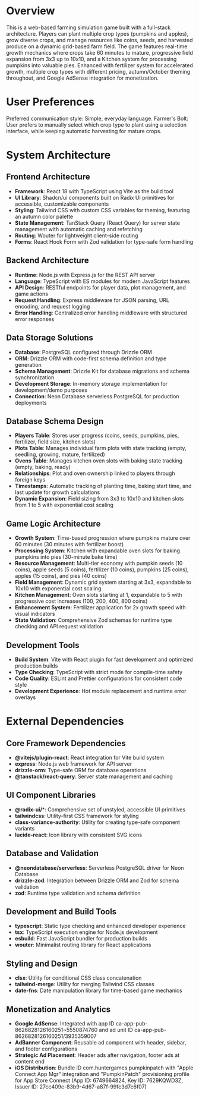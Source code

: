 # Overview

This is a web-based farming simulation game built with a full-stack architecture. Players can plant multiple crop types (pumpkins and apples), grow diverse crops, and manage resources like coins, seeds, and harvested produce on a dynamic grid-based farm field. The game features real-time growth mechanics where crops take 60 minutes to mature, progressive field expansion from 3x3 up to 10x10, and a Kitchen system for processing pumpkins into valuable pies. Enhanced with fertilizer system for accelerated growth, multiple crop types with different pricing, autumn/October theming throughout, and Google AdSense integration for monetization.

# User Preferences

Preferred communication style: Simple, everyday language.
Farmer's Bolt: User prefers to manually select which crop type to plant using a selection interface, while keeping automatic harvesting for mature crops.

# System Architecture

## Frontend Architecture
- **Framework**: React 18 with TypeScript using Vite as the build tool
- **UI Library**: Shadcn/ui components built on Radix UI primitives for accessible, customizable components
- **Styling**: Tailwind CSS with custom CSS variables for theming, featuring an autumn color palette
- **State Management**: TanStack Query (React Query) for server state management with automatic caching and refetching
- **Routing**: Wouter for lightweight client-side routing
- **Forms**: React Hook Form with Zod validation for type-safe form handling

## Backend Architecture
- **Runtime**: Node.js with Express.js for the REST API server
- **Language**: TypeScript with ES modules for modern JavaScript features
- **API Design**: RESTful endpoints for player data, plot management, and game actions
- **Request Handling**: Express middleware for JSON parsing, URL encoding, and request logging
- **Error Handling**: Centralized error handling middleware with structured error responses

## Data Storage Solutions
- **Database**: PostgreSQL configured through Drizzle ORM
- **ORM**: Drizzle ORM with code-first schema definition and type generation
- **Schema Management**: Drizzle Kit for database migrations and schema synchronization
- **Development Storage**: In-memory storage implementation for development/demo purposes
- **Connection**: Neon Database serverless PostgreSQL for production deployments

## Database Schema Design
- **Players Table**: Stores user progress (coins, seeds, pumpkins, pies, fertilizer, field size, kitchen slots)
- **Plots Table**: Manages individual farm plots with state tracking (empty, seedling, growing, mature, fertilized)
- **Ovens Table**: Manages kitchen oven slots with baking state tracking (empty, baking, ready)
- **Relationships**: Plot and oven ownership linked to players through foreign keys
- **Timestamps**: Automatic tracking of planting time, baking start time, and last update for growth calculations
- **Dynamic Expansion**: Field sizing from 3x3 to 10x10 and kitchen slots from 1 to 5 with exponential cost scaling

## Game Logic Architecture
- **Growth System**: Time-based progression where pumpkins mature over 60 minutes (30 minutes with fertilizer boost)
- **Processing System**: Kitchen with expandable oven slots for baking pumpkins into pies (30-minute bake time)
- **Resource Management**: Multi-tier economy with pumpkin seeds (10 coins), apple seeds (5 coins), fertilizer (10 coins), pumpkins (25 coins), apples (15 coins), and pies (40 coins)
- **Field Management**: Dynamic grid system starting at 3x3, expandable to 10x10 with exponential cost scaling
- **Kitchen Management**: Oven slots starting at 1, expandable to 5 with progressive cost increases (100, 200, 400, 800 coins)
- **Enhancement System**: Fertilizer application for 2x growth speed with visual indicators
- **State Validation**: Comprehensive Zod schemas for runtime type checking and API request validation

## Development Tools
- **Build System**: Vite with React plugin for fast development and optimized production builds
- **Type Checking**: TypeScript with strict mode for compile-time safety
- **Code Quality**: ESLint and Prettier configurations for consistent code style
- **Development Experience**: Hot module replacement and runtime error overlays

# External Dependencies

## Core Framework Dependencies
- **@vitejs/plugin-react**: React integration for Vite build system
- **express**: Node.js web framework for API server
- **drizzle-orm**: Type-safe ORM for database operations
- **@tanstack/react-query**: Server state management and caching

## UI Component Libraries
- **@radix-ui/***: Comprehensive set of unstyled, accessible UI primitives
- **tailwindcss**: Utility-first CSS framework for styling
- **class-variance-authority**: Utility for creating type-safe component variants
- **lucide-react**: Icon library with consistent SVG icons

## Database and Validation
- **@neondatabase/serverless**: Serverless PostgreSQL driver for Neon Database
- **drizzle-zod**: Integration between Drizzle ORM and Zod for schema validation
- **zod**: Runtime type validation and schema definition

## Development and Build Tools
- **typescript**: Static type checking and enhanced developer experience
- **tsx**: TypeScript execution engine for Node.js development
- **esbuild**: Fast JavaScript bundler for production builds
- **wouter**: Minimalist routing library for React applications

## Styling and Design
- **clsx**: Utility for conditional CSS class concatenation
- **tailwind-merge**: Utility for merging Tailwind CSS classes
- **date-fns**: Date manipulation library for time-based game mechanics

## Monetization and Analytics
- **Google AdSense**: Integrated with app ID ca-app-pub-8626828126160251~5550874760 and ad unit ID ca-app-pub-8626828126160251/3935359007
- **AdBanner Component**: Reusable ad component with header, sidebar, and footer configurations
- **Strategic Ad Placement**: Header ads after navigation, footer ads at content end
- **iOS Distribution**: Bundle ID com.huntergames.pumpkinpatch with "Apple Connect App Mgr" integration and "PumpkinPatch" provisioning profile for App Store Connect (App ID: 6749664824, Key ID: 7629KQWD3Z, Issuer ID: 27cc409c-83b9-4d67-a87f-99fc3d7c6f07)